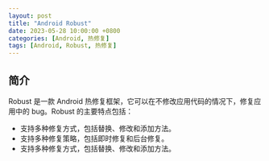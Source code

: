 ```yaml
---
layout: post
title: "Android Robust"
date: 2023-05-28 10:00:00 +0800
categories: [Android, 热修复]
tags: [Android, Robust, 热修复]
---
```


## 简介
Robust 是一款 Android 热修复框架，它可以在不修改应用代码的情况下，修复应用中的 bug。Robust 的主要特点包括：
- 支持多种修复方式，包括替换、修改和添加方法。
- 支持多种修复策略，包括即时修复和后台修复。
- 支持多种修复方式，包括替换、修改和添加方法。

